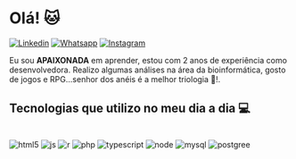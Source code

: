 
<h1>Olá! 🐱</h1>

[![Linkedin](https://img.shields.io/badge/LinkedIn-0077B5?style=for-the-badge&logo=linkedin&logoColor=white)](https://www.linkedin.com/in/letycia-oliveira-1541381a5/)
[![Whatsapp](https://img.shields.io/badge/WhatsApp-25D366?style=for-the-badge&logo=whatsapp&logoColor=white)](http://wa.me/551952430901)
[![Instagram](https://img.shields.io/badge/Instagram-E4405F?style=for-the-badge&logo=instagram&logoColor=white)](https://www.instagram.com/l_amaterasu)

<p>Eu sou <strong>APAIXONADA</strong> em aprender, estou com 2 anos de experiência como desenvolvedora. Realizo algumas análises na área da bioinformática, gosto de jogos e RPG...senhor dos anéis é a melhor triologia 💚!.</p>

<h2>Tecnologias que utilizo no meu dia a dia 💻</h2>

<div style="display: inline_block"><br/>
  <img align="center" alt="html5" src="https://img.shields.io/badge/HTML5-E34F26?style=for-the-badge&logo=html5&logoColor=white"/>
  <img align="center" alt="js" src="https://img.shields.io/badge/JavaScript-F7DF1E?style=for-the-badge&logo=javascript&logoColor=black"/>
  <img align="center" alt="r" src="https://img.shields.io/badge/R-276DC3?style=for-the-badge&logo=r&logoColor=white"/>
  <img align="center" alt="php" src="https://img.shields.io/badge/PHP-777BB4?style=for-the-badge&logo=php&logoColor=white"/>
  <img align="center" alt="typescript" src="https://img.shields.io/badge/TypeScript-007ACC?style=for-the-badge&logo=typescript&logoColor=white"/>
  <img align="center" alt="node" src="https://img.shields.io/badge/Node.js-43853D?style=for-the-badge&logo=node.js&logoColor=white"/>
   <img align="center" alt="mysql" src="https://img.shields.io/badge/MySQL-00000F?style=for-the-badge&logo=mysql&logoColor=white"/>
  <img align="center" alt="postgree" src="https://img.shields.io/badge/PostgreSQL-316192?style=for-the-badge&logo=postgresql&logoColor=white"/>  
</div>




